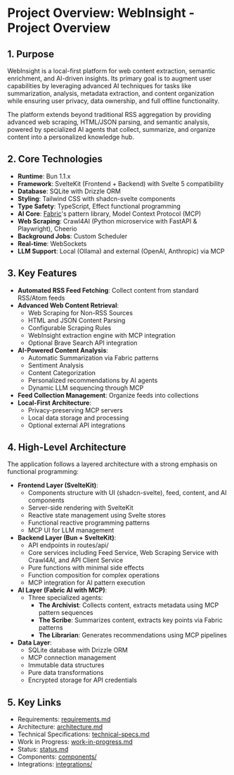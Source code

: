 # Project Overview: WebInsight - Project Overview

## 1. Purpose

WebInsight is a local-first platform for web content extraction, semantic enrichment, and AI-driven insights. Its primary goal is to augment user capabilities by leveraging advanced AI techniques for tasks like summarization, analysis, metadata extraction, and content organization while ensuring user privacy, data ownership, and full offline functionality.

The platform extends beyond traditional RSS aggregation by providing advanced web scraping, HTML/JSON parsing, and semantic analysis, powered by specialized AI agents that collect, summarize, and organize content into a personalized knowledge hub.

## 2. Core Technologies

* **Runtime**: Bun 1.1.x
* **Framework**: SvelteKit (Frontend + Backend) with Svelte 5 compatibility
* **Database**: SQLite with Drizzle ORM
* **Styling**: Tailwind CSS with shadcn-svelte components
* **Type Safety**: TypeScript, Effect functional programming
* **AI Core**: [Fabric](https://github.com/danielmiessler/fabric)'s pattern library, Model Context Protocol (MCP)
* **Web Scraping**: Crawl4AI (Python microservice with FastAPI & Playwright), Cheerio
* **Background Jobs**: Custom Scheduler
* **Real-time**: WebSockets
* **LLM Support**: Local (Ollama) and external (OpenAI, Anthropic) via MCP

## 3. Key Features

* **Automated RSS Feed Fetching**: Collect content from standard RSS/Atom feeds
* **Advanced Web Content Retrieval**:
  * Web Scraping for Non-RSS Sources
  * HTML and JSON Content Parsing
  * Configurable Scraping Rules
  * WebInsight extraction engine with MCP integration
  * Optional Brave Search API integration
* **AI-Powered Content Analysis**:
  * Automatic Summarization via Fabric patterns
  * Sentiment Analysis
  * Content Categorization
  * Personalized recommendations by AI agents
  * Dynamic LLM sequencing through MCP
* **Feed Collection Management**: Organize feeds into collections
* **Local-First Architecture**:
  * Privacy-preserving MCP servers
  * Local data storage and processing
  * Optional external API integrations

## 4. High-Level Architecture

The application follows a layered architecture with a strong emphasis on functional programming:

* **Frontend Layer (SvelteKit)**:
  * Components structure with UI (shadcn-svelte), feed, content, and AI components
  * Server-side rendering with SvelteKit
  * Reactive state management using Svelte stores
  * Functional reactive programming patterns
  * MCP UI for LLM management
* **Backend Layer (Bun + SvelteKit)**:
  * API endpoints in routes/api/
  * Core services including Feed Service, Web Scraping Service with Crawl4AI, and API Client Service
  * Pure functions with minimal side effects
  * Function composition for complex operations
  * MCP integration for AI pattern execution
* **AI Layer (Fabric AI with MCP)**:
  * Three specialized agents:
    * **The Archivist**: Collects content, extracts metadata using MCP pattern sequences
    * **The Scribe**: Summarizes content, extracts key points via Fabric patterns
    * **The Librarian**: Generates recommendations using MCP pipelines
* **Data Layer**:
  * SQLite database with Drizzle ORM
  * MCP connection management
  * Immutable data structures
  * Pure data transformations
  * Encrypted storage for API credentials

## 5. Key Links

* Requirements: [requirements.md](./requirements.md)
* Architecture: [architecture.md](./architecture.md)
* Technical Specifications: [technical-specs.md](./technical-specs.md)
* Work in Progress: [work-in-progress.md](./work-in-progress.md)
* Status: [status.md](./status.md)
* Components: [components/](./components/)
* Integrations: [integrations/](./integrations/)

